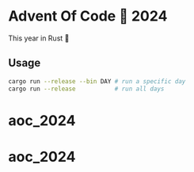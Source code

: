 # Advent Of Code :christmas_tree: 2024
This year in Rust :crab:

## Usage
```sh
cargo run --release --bin DAY # run a specific day
cargo run --release           # run all days
```

# aoc_2024
# aoc_2024
